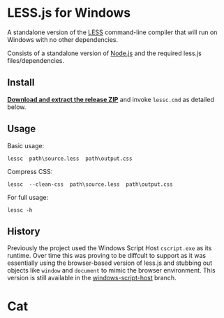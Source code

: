 # LESS.js for Windows

A standalone version of the [LESS](http://lesscss.org/) command-line compiler that will run on Windows with no other dependencies.

Consists of a standalone version of [Node.js](http://nodejs.org/) and the required less.js files/dependencies. 

## Install

**[Download and extract the release ZIP](https://github.com/duncansmart/less.js-windows/releases)** and invoke `lessc.cmd` as detailed below.

## Usage

Basic usage:

    lessc  path\source.less  path\output.css

Compress CSS:

    lessc  --clean-css  path\source.less  path\output.css

For full usage:

    lessc -h


## History

Previously the project used the Windows Script Host `cscript.exe` as its runtime. Over time this was proving to be diffcult to support as it was essentially using the browser-based version of less.js and stubbing out objects like `window` and `document` to mimic the browser environment. This version is still available in the [windows-script-host](https://github.com/duncansmart/less.js-windows/tree/windows-script-host) branch.
# Cat
